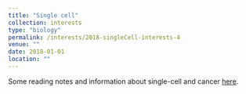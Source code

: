```yaml
---
title: "Single cell"
collection: interests
type: "biology"
permalink: /interests/2018-singleCell-interests-4
venue: ""
date: 2018-01-01
location: ""
---
```


Some reading notes and information about single-cell and cancer <a href="https://mzufferey.github.io/single_cell/">here</a>.
